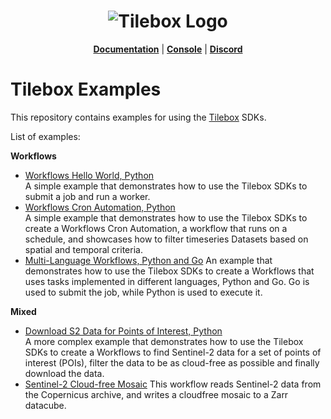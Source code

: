 <h1 align="center">
  <img src="https://storage.googleapis.com/tbx-web-assets-2bad228/banners/tilebox-banner.svg" alt="Tilebox Logo">
  <br>
</h1>


<p align="center">
  <a href="https://docs.tilebox.com/introduction"><b>Documentation</b></a>
  |
  <a href="https://console.tilebox.com/"><b>Console</b></a>
  |
  <a href="https://tilebox.com/discord"><b>Discord</b></a>
</p>

# Tilebox Examples

This repository contains examples for using the [Tilebox](https://tilebox.com) SDKs.

List of examples:

**Workflows**

- [Workflows Hello World, Python](/workflows-hello-world-py/)  
A simple example that demonstrates how to use the Tilebox SDKs to submit a job and run a worker.
- [Workflows Cron Automation, Python](/workflows-cron-automation-py/)  
A simple example that demonstrates how to use the Tilebox SDKs to create a Workflows Cron Automation, a workflow that runs on a schedule, and showcases how to filter timeseries Datasets based on spatial and temporal criteria.
- [Multi-Language Workflows, Python and Go](/workflows-multilang/)
An example that demonstrates how to use the Tilebox SDKs to create a Workflows that uses tasks implemented in different languages, Python and Go. Go is used to submit the job, while Python is used to execute it.

**Mixed**

- [Download S2 Data for Points of Interest, Python](/workflows-download-s2-for-aois/)  
A more complex example that demonstrates how to use the Tilebox SDKs to create a Workflows to find Sentinel-2 data for a set of points of interest (POIs), filter the data to be as cloud-free as possible and finally download the data.
- [Sentinel-2 Cloud-free Mosaic](/s2-cloudfree-mosaic/)
This workflow reads Sentinel-2 data from the Copernicus archive, and writes a cloudfree mosaic to a Zarr datacube.
